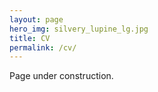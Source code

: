 ```yaml
---
layout: page
hero_img: silvery_lupine_lg.jpg
title: CV
permalink: /cv/
---
```


Page under construction.
